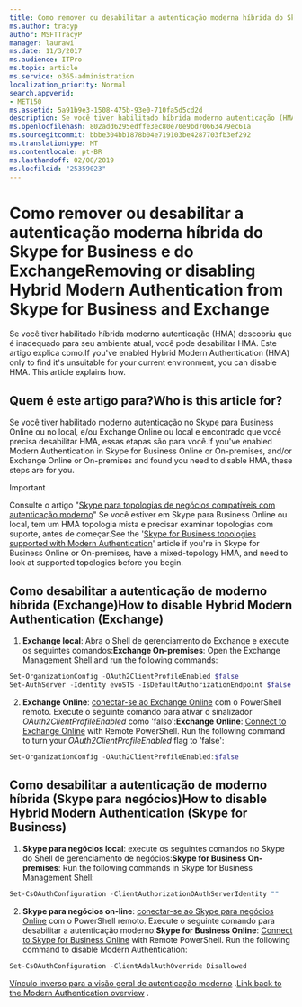 ```yaml
---
title: Como remover ou desabilitar a autenticação moderna híbrida do Skype for Business e do Exchange
ms.author: tracyp
author: MSFTTracyP
manager: laurawi
ms.date: 11/3/2017
ms.audience: ITPro
ms.topic: article
ms.service: o365-administration
localization_priority: Normal
search.appverid:
- MET150
ms.assetid: 5a91b9e3-1508-475b-93e0-710fa5d5cd2d
description: Se você tiver habilitado híbrida moderno autenticação (HMA) descobriu que é inadequado para seu ambiente atual, você pode desabilitar HMA. Este artigo explica como.
ms.openlocfilehash: 802add6295edffe3ec80e70e9bd70663479ec61a
ms.sourcegitcommit: bbbe304bb1878b04e719103be4287703fb3ef292
ms.translationtype: MT
ms.contentlocale: pt-BR
ms.lasthandoff: 02/08/2019
ms.locfileid: "25359023"
---
```

# <a name="removing-or-disabling-hybrid-modern-authentication-from-skype-for-business-and-exchange"></a><span data-ttu-id="5a7f6-104">Como remover ou desabilitar a autenticação moderna híbrida do Skype for Business e do Exchange</span><span class="sxs-lookup"><span data-stu-id="5a7f6-104">Removing or disabling Hybrid Modern Authentication from Skype for Business and Exchange</span></span>

<span data-ttu-id="5a7f6-p102">Se você tiver habilitado híbrida moderno autenticação (HMA) descobriu que é inadequado para seu ambiente atual, você pode desabilitar HMA. Este artigo explica como.</span><span class="sxs-lookup"><span data-stu-id="5a7f6-p102">If you've enabled Hybrid Modern Authentication (HMA) only to find it's unsuitable for your current environment, you can disable HMA. This article explains how.</span></span>
  
## <a name="who-is-this-article-for"></a><span data-ttu-id="5a7f6-107">Quem é este artigo para?</span><span class="sxs-lookup"><span data-stu-id="5a7f6-107">Who is this article for?</span></span>

<span data-ttu-id="5a7f6-108">Se você tiver habilitado moderno autenticação no Skype para Business Online ou no local, e/ou Exchange Online ou local e encontrado que você precisa desabilitar HMA, essas etapas são para você.</span><span class="sxs-lookup"><span data-stu-id="5a7f6-108">If you've enabled Modern Authentication in Skype for Business Online or On-premises, and/or Exchange Online or On-premises and found you need to disable HMA, these steps are for you.</span></span>

> [!IMPORTANT]
> <span data-ttu-id="5a7f6-109">Consulte o artigo "[Skype para topologias de negócios compatíveis com autenticação moderno](https://technet.microsoft.com/en-us/library/mt803262.aspx)" Se você estiver em Skype para Business Online ou local, tem um HMA topologia mista e precisar examinar topologias com suporte, antes de começar.</span><span class="sxs-lookup"><span data-stu-id="5a7f6-109">See the '[Skype for Business topologies supported with Modern Authentication](https://technet.microsoft.com/en-us/library/mt803262.aspx)' article if you're in Skype for Business Online or On-premises, have a mixed-topology HMA, and need to look at supported topologies before you begin.</span></span>
  
## <a name="how-to-disable-hybrid-modern-authentication-exchange"></a><span data-ttu-id="5a7f6-110">Como desabilitar a autenticação de moderno híbrida (Exchange)</span><span class="sxs-lookup"><span data-stu-id="5a7f6-110">How to disable Hybrid Modern Authentication (Exchange)</span></span>

1. <span data-ttu-id="5a7f6-111">**Exchange local**: Abra o Shell de gerenciamento do Exchange e execute os seguintes comandos:</span><span class="sxs-lookup"><span data-stu-id="5a7f6-111">**Exchange On-premises**: Open the Exchange Management Shell and run the following commands:</span></span> 

```powershell
Set-OrganizationConfig -OAuth2ClientProfileEnabled $false
Set-AuthServer -Identity evoSTS -IsDefaultAuthorizationEndpoint $false
```

2. <span data-ttu-id="5a7f6-p103">**Exchange Online**: [conectar-se ao Exchange Online](https://docs.microsoft.com/en-us/powershell/exchange/exchange-online/connect-to-exchange-online-powershell/connect-to-exchange-online-powershell) com o PowerShell remoto. Execute o seguinte comando para ativar o sinalizador *OAuth2ClientProfileEnabled* como 'falso':</span><span class="sxs-lookup"><span data-stu-id="5a7f6-p103">**Exchange Online**: [Connect to Exchange Online](https://docs.microsoft.com/en-us/powershell/exchange/exchange-online/connect-to-exchange-online-powershell/connect-to-exchange-online-powershell) with Remote PowerShell. Run the following command to turn your  *OAuth2ClientProfileEnabled*  flag to 'false':</span></span>

```powershell    
Set-OrganizationConfig -OAuth2ClientProfileEnabled:$false
```
    
## <a name="how-to-disable-hybrid-modern-authentication-skype-for-business"></a><span data-ttu-id="5a7f6-114">Como desabilitar a autenticação de moderno híbrida (Skype para negócios)</span><span class="sxs-lookup"><span data-stu-id="5a7f6-114">How to disable Hybrid Modern Authentication (Skype for Business)</span></span>

1. <span data-ttu-id="5a7f6-115">**Skype para negócios local**: execute os seguintes comandos no Skype do Shell de gerenciamento de negócios:</span><span class="sxs-lookup"><span data-stu-id="5a7f6-115">**Skype for Business On-premises**: Run the following commands in Skype for Business Management Shell:</span></span>

```powershell
Set-CsOAuthConfiguration -ClientAuthorizationOAuthServerIdentity ""
```

2. <span data-ttu-id="5a7f6-p104">**Skype para negócios on-line**: [conectar-se ao Skype para negócios Online](https://docs.microsoft.com/en-us/office365/enterprise/powershell/manage-skype-for-business-online-with-office-365-powershell) com o PowerShell remoto. Execute o seguinte comando para desabilitar a autenticação moderno:</span><span class="sxs-lookup"><span data-stu-id="5a7f6-p104">**Skype for Business Online**: [Connect to Skype for Business Online](https://docs.microsoft.com/en-us/office365/enterprise/powershell/manage-skype-for-business-online-with-office-365-powershell) with Remote PowerShell. Run the following command to disable Modern Authentication:</span></span>

```powershell    
Set-CsOAuthConfiguration -ClientAdalAuthOverride Disallowed
```

<span data-ttu-id="5a7f6-118">[Vínculo inverso para a visão geral de autenticação moderno](hybrid-modern-auth-overview.md) .</span><span class="sxs-lookup"><span data-stu-id="5a7f6-118">[Link back to the Modern Authentication overview](hybrid-modern-auth-overview.md) .</span></span> 
  


